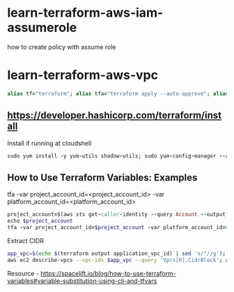 # learn-terraform-aws-iam-assumerole
how to create policy with assume role

# learn-terraform-aws-vpc
```ruby
alias tf="terraform"; alias tfa="terraform apply --auto-approve"; alias tfd="terraform destroy --auto-approve"; alias tfm="terraform init; terraform fmt; terraform validate; terraform plan"
```
## https://developer.hashicorp.com/terraform/install
Install if running at cloudshell
```ruby
sudo yum install -y yum-utils shadow-utils; sudo yum-config-manager --add-repo https://rpm.releases.hashicorp.com/AmazonLinux/hashicorp.repo; sudo yum -y install terraform; terraform init
```

## How to Use Terraform Variables: Examples
tfa -var project_account_id=<project_account_id> -var platform_account_id=<platform_account_id>
```ruby
project_account=$(aws sts get-caller-identity --query Account --output text)
echo $project_account
tfa -var project_account_id=$project_account -var platform_account_id=012987654321 -var 'example_tag={agency="abc", project="gen"}'
```
Extract CIDR
```bash
app_vpc=$(echo $(terraform output application_vpc_id) | sed 's/"//g'); data_vpc=$(echo $(terraform output data_vpc_id) | sed 's/"//g') \
aws ec2 describe-vpcs --vpc-ids $app_vpc --query 'Vpcs[0].CidrBlock'; aws ec2 describe-vpcs --vpc-ids $data_vpc --query 'Vpcs[0].CidrBlock'
```
Resource - https://spacelift.io/blog/how-to-use-terraform-variables#variable-substitution-using-cli-and-tfvars
